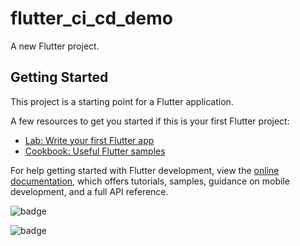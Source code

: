 # flutter_ci_cd_demo

A new Flutter project.

## Getting Started

This project is a starting point for a Flutter application.

A few resources to get you started if this is your first Flutter project:

- [Lab: Write your first Flutter app](https://docs.flutter.dev/get-started/codelab)
- [Cookbook: Useful Flutter samples](https://docs.flutter.dev/cookbook)

For help getting started with Flutter development, view the
[online documentation](https://docs.flutter.dev/), which offers tutorials,
samples, guidance on mobile development, and a full API reference.

![badge](https://img.shields.io/endpoint?url=https://gist.githubusercontent.com/trungnghia2009/7432547bcddacd479d4d2bb46914cd93/raw/passing-tests-badge.json)

![badge](https://img.shields.io/endpoint?url=https://gist.githubusercontent.com/trungnghia2009/7432547bcddacd479d4d2bb46914cd93/raw/test-coverage-badge.json)